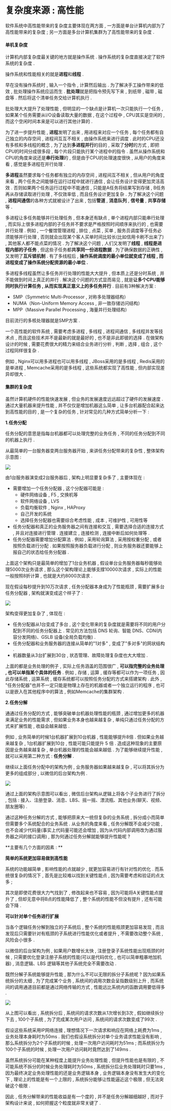 # 复杂度来源 : 高性能

软件系统中高性能带来的复杂度主要体现在两方面 , 一方面是单台计算机内部为了高性能带来的复杂度 ; 另一方面是多台计算机集群为了高性能带来的复杂度 .

#### 单机复杂度

计算机内部复杂度最关键的地方就是操作系统 . 操作系统的复杂度直接决定了软件系统的复杂度 .

操作系统和性能相关的就是**进程**和**线程** .

早在没有操作系统时 , 输入一个指令 , 计算然后输出 . 为了解决手工操作带来的低效 , 批处理操作系统应运而生 . **批处理**就是把指令预先写下来 , 到纸带 , 磁带 , 磁盘等 . 然后将这个清单任务交给计算机执行 .

批处理大大提升了处理性能 , 但明显的一个缺点是计算机一次只能执行一个任务 , 如果某个任务需要从I/O设备读取大量的数据 , 在这个过程中 , CPU其实是空闲的 , 而这个空闲时间本来是可以进行其他计算的 .

为了进一步提升性能 , **进程**发明了出来 , 用进程来对应一个任务 , 每个任务都有自己独立的内存空间 , 进程间互互不相关 , 由操作系统来进行调度 . 此时的CPU还没有多核和多线程的概念 , 为了达到**多进程并行**的目的 , 采取了**分时**的方式 , 即把CPU的时间分成很多段 , 每个片段只能执行某个进程中的指令 . 虽然从操作系统和CPU的角度来说还是**串行处理**的 , 但是由于CPU的处理速度很快 , 从用户的角度来看 , 感觉是多进程在并行处理 .

**多进程**虽然要求每个任务都有独立的内存空间 , 进程间互不相关 , 但从用户的角度来看 , 两个任务之间能够在运行过程中就进行通信 , 会让任务设计变得更加灵活高效 . 否则如果两个任务运行过程中不能通信 , 只能是A任务将结果写到存储 , B任务再从存储读取进行处理 , 不仅效率低 , 而且任务设计更加复杂 . 为了解决这个问题 , **进程间通信**的各种方式就被设计了出来 , 包括**管道** , **消息队列** , **信号量** , **共享存储**等 .

多进程让多任务能够并行处理任务 , 但本身还有缺点 , 单个进程内部只能串行处理 , 而实际上很多进程内部的子任务并不要求是严格按照时间顺序来执行的 , 也需要并行处理 . 例如 , 一个餐馆管理进程 , 排位 , 点菜 , 买单 , 服务员调度等子任务必须能够并行处理 , 否则就会出现某个客人买单时间比较长\(比如信用卡刷不出来了\) , 其他客人都不能点菜的情况 . 为了解决这个问题 , 人们又发明了**线程** , **线程是进程内部的子任务** , 但这些子任务都**共享同一份进程数据** . 为了确保数据的正确性 , 又发明了**互斥锁机制** . 有了多线程后 , **操作系统调度的最小单位就变成了线程 , 而进程变成了操作系统分配资源的最小单位 .**

多进程多线程虽然让多任务并行处理的性能大大提升 , 但本质上还是分时系统 , 并不能做到时间上真正的并行 . 解决这个问题的方式显而易见 , 就是**让多个CPU能够同时执行计算任务 , 从而实现真正意义上的多任务并行** . 目前有3种解决方案 :

* SMP（Symmetric Multi-Processor , 对称多处理器结构）
* NUMA（Non-Uniform Memory Access , 非一致存储访问结构）
* MPP（Massive Parallel Processing , 海量并行处理结构）

目前流行的多核处理器就是SMP方案 .

一个高性能的软件系统 , 需要考虑多进程 , 多线程 , 进程间通信 , 多线程并发等技术点 , 而且这些技术并不是最新的就是最好的 , 也不是非此即彼的选择 . 在做架构设计的时候 , 需要花费很大的精力来结合业务进行分析 , 判断 , 选择 , 组合 , 这个过程同样很复杂 .

例如 , Nginx可以用多进程也可以用多线程 , JBoss采用的是多线程 , Redis采用的是单进程 , Memcache采用的是多线程 , 这些系统都实现了高性能 , 但内部实现差异却很大 .

#### 集群的复杂度

虽然计算机硬件的性能快速发展 , 但业务的发展速度远远超过了硬件的发展速度 . 通过大量机器来提升性能 , 并不仅仅是增加机器这么简单 , 让多台机器配合起来达到高性能的目的 , 是一个复杂的任务 , 针对常见的几种方式简单分析一下 :

**1.任务分配**

任务分配的意思是指每台机器都可以处理完整的业务任务 , 不同的任务分配到不同的机器上执行 .

从最简单的一台服务器变两台服务器开始 , 来讲任务分配带来的复杂性 , 整体架构示意图 :

![](/assets/renwufenpei.png)

由1台服务器演变成2台服务器后 , 架构上明显要复杂多了 , 主要体现在 :

* 需要增加一个任务分配器 , 这个分配器可能是 : 
  * 硬件网络设备 , F5 , 交换机等
  * 软件网络设备 , LVS
  * 负载均衡软件 , Nginx , HAProxy
  * 自己开发的系统
  * 选择任务分配器也需要综合考虑性能 , 成本 , 可维护性 , 可用性等
* 任务分配器和真正的业务服务器之间有连接和交互 , 需要选择合适的连接方式 , 并且对连接进行管理 . 连接建立 , 连接检测 , 连接中断后如何处理等 . 
* 任务分配器需要增加分配算法 . 例如 , 采用轮询算法 , 采用按权重分配 ,  或者按照负载进行分配 . 如果按照服务器负载进行分配 , 则业务服务器还要能够上报自己的状态给任务分配器 . 

上面这个架构只是最简单的增加了1台业务机器 , 假设单台业务服务器每秒能够处理5000次业务请求 , 那么这个架构理论上能够支撑10000次请求 , 实际上的性能一般按照8折计算 , 也就是大约8000次请求 .

现在假设每秒提升到10万次请求 , 任务分配器本身成为了性能瓶颈 , 需要扩展多台任务分配器 , 架构就演变成这个样子了 :

![](/assets/renwufenpeiqiyanbian.png)

架构变得更加复杂了 , 体现在 :

* 任务分配器从1台变成了多台 , 这个变化带来的复杂度就是需要将不同的用户分配到不同的任务分配器上 . 常见的方法包括 DNS 轮询、智能 DNS、CDN\(内容分发网络\)、GSLB 设备\(全局负载均衡\) . 
* 任务分配器和业务服务器的连接从简单的"1对多" , 变成了"多对多"的网状结构 . 
* 机器数量从3台扩展到30台 , 状态管理、故障处理复杂度也大大增加 . 

上面的都是业务处理的例子 , 实际上任务涵盖的范围很广 , **可以指完整的业务处理 , 也可以单指某个具体的任务** . 例如 , 存储 , 运算 , 缓存等都可以作为一项任务 , 因此存储系统 , 运算系统 , 缓存系统都可以按照任务分配的方式来搭建架构 . 此外 , "任务分配器"也并不一定只能是物理上存在的机器或者一个独立运行的程序 , 也可以是嵌入在其他程序中的算法 , 例如Memcache的集群架构 .

**2.任务分解**

通通过任务分配的方式 , 能够突破单台机器处理性能的瓶颈 , 通过增加更多的机器来满足业务的性能需求 , 但如果业务本身也越来越复杂 , 单纯只通过任务分配的方式来扩展性能 , 收益会越来越低 .

例如 , 业务简单的时候1台机器扩展到10台机器 , 性能能够提升8倍 . 但如果业务越来越复杂 , 1台机器扩展到10台 , 性能可能只能提升 5 倍 . 造成这种现象的主要原因是业务越来越复杂 , 单台机器处理的性能会越来越低 . 为了能够继续提升性能 , 就可以采用第二种方式 : **任务分解** .

继续以上面任务分配中的架构为例 , 业务服务器如果越来越复杂 , 可以将其拆分为更多的组成部分 , 以微信的后台架构为例 .

![](/assets/weixinjiaogu.png)

通过上面的架构示意图可以看出 , 微信后台架构从逻辑上将各个子业务进行了拆分 , 包括 : 接入、注册登录、消息、LBS、摇一摇、漂流瓶、其他业务\(聊天、视频、朋友圈等\) .

通过这种任务分解的方式 , 能够把原来大一统但复杂的业务系统 , 拆分成小而简单但需要多个系统配合的业务系统 . 从业务的角度来看 , 任务分解既不会减少功能 , 也不会减少代码量\(事实上代码量可能还会增加 , 因为从代码内部调用改为通过服务器之间的接口调用\) , 那为何通过任务分解就能够提升性能呢 ?

**主要有几个方面的因素 : **

**简单的系统更加容易做到高性能**

系统的功能越简单 , 影响性能的点就越少 , 就更加容易进行有针对性的优化 . 而系统很复杂的情况下 , 首先是比较难以找到关键性能点 , 因为需要考虑和验证的点太多 ;

其次是即使花费很大力气找到了 , 修改起来也不容易 , 因为可能将A关键性能点提升了 , 但却无意中将B点的性能降低了 , 整个系统的性能不但没有提升 , 还有可能会下降 .

**可以针对单个任务进行扩展**

当各个逻辑任务分解到独立的子系统后 , 整个系统的性能瓶颈更加容易发现 , 而且发现后只需要针对有瓶颈的子系统进行性能优化或者提升 , 不需要改动整个系统 , 风险会小很多 .

以微信的后台架构为例 , 如果用户数增长太快 , 注册登录子系统性能出现瓶颈的时候 , 只需要优化登录注册子系统的性能\(可以是代码优化 , 也可以简单粗暴地加机器\) , 消息逻辑、LBS 逻辑等其他子系统完全不需要改动 .

既然分解子系统能够提升性能 , 那为什么不可以无限的拆分子系统呢 ? 因为如果系统拆分的太细 , 为了完成某个业务 , 系统间的调用次数会呈指数级别上升 , 而系统间的调用通道目前都是通过网络传输的方式 , 性能远比系统内的函数调用要低得多 .

![](/assets/xitongjiandiaoyong.png)

从上图可以看出 , 系统拆分后 , 系统间的请求次数从1次增长到3次 , 假如继续拆分下去 , 100个子系统 , 为了完成某次用户访问 , 系统间的请求次数变成了99次 .

假设这些系统采用IP网络连接 , 理想情况下一次请求和响应在网络上耗费为1ms , 业务处理本身耗时为50ms . 我们也假设系统拆分对单个业务请求性能没有影响 , 那么系统拆分为2个子系统的时候 , 处理一次用户访问耗时为51ms ; 而系统拆分为100个子系统的时候 , 处理一次用户访问耗时竟然达到了149ms . 

虽然系统拆分可能在某种程度上能提升业务处理性能 , 但提升性能也是有限的 , 不可能系统不拆分的时候业务处理耗时为50ms , 系统拆分后业务处理耗时只要1ms , 因为最终决定业务处理性能的还是业务逻辑本身 , 业务逻辑本身没有发生大的变化下 , 理论上的性能是有一个上限的 , 系统拆分能够让性能逼近这个极限 , 但无法突破这个极限 . 

因此 , 任务分解带来的性能收益是有一个度的 , 并不是任务分解越细越好 , 而对于架构设计来说 , 如何把握这个粒度就非常关键了 . 

